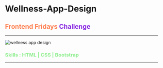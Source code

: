# Wellness-App-Design
<h2> <span style="color:coral">Frontend Fridays </span> <span style="color:blueviolet;">Challenge</span> </h2> 
<hr>
<img src="https://s3.amazonaws.com/shecodesio-production/uploads/files/000/076/825/original/wellness-app-design.jpg?1681385479" alt="wellness app design">

<h3 style="color:lightgreen">Skills : HTML | CSS | Bootstrap </h3>
<hr>
